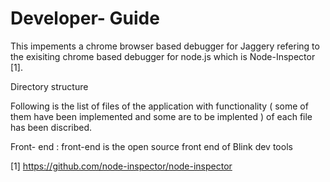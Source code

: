 Developer- Guide
================

This impements a chrome browser based debugger for Jaggery refering to the exisiting chrome based debugger for node.js which is Node-Inspector [1]. 


Directory structure













Following is the list of files of the application with functionality ( some of them have been implemented and some are to be implented )  of each file has been discribed.

Front- end : front-end is the open source front end of Blink dev tools 



























[1] https://github.com/node-inspector/node-inspector
